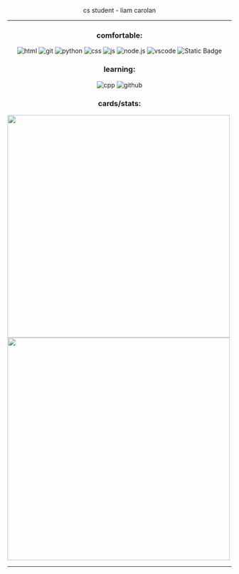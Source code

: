 <p align="center">cs student - liam carolan</p>

---
<h3 align="center">comfortable:</h3>
<p align="center">
    <img alt="html" src="https://img.shields.io/badge/html5-E34F26?style=flat-square&logo=HTML5&logoColor=black">
    <img alt="git " src="https://img.shields.io/badge/git-FCA103?style=flat-square&logo=git&logoColor=black">
    <img alt="python" src="https://img.shields.io/badge/python-3776AB?style=flat-square&logo=python&logoColor=black">
    <img alt="css" src="https://img.shields.io/badge/css-1572B6?style=flat-square&logo=css3&logoColor=black">
    <img alt="js" src="https://img.shields.io/badge/javascript-F7DF1E?style=flat-square&logo=javascript&logoColor=black">
    <img alt="node.js" src="https://img.shields.io/badge/node.js-339933?style=flat-square&logo=node.js&logoColor=black">
    <img alt="vscode" src="https://img.shields.io/badge/vscode-007ACC?style=flat-square&logo=visual%20studio%20code&logoColor=black"">
    <img alt="Static Badge" src="https://img.shields.io/badge/lua-2C2D72?style=flat-square&logo=lua&logoColor=black">
</p>

<h3 align="center">learning:</h3>
<p align="center">
    <img alt="cpp" src="https://img.shields.io/badge/c%2B%2B-00599C?style=flat-square&logo=c%2B%2B&logoColor=black">
    <img alt="github" src="https://img.shields.io/badge/github-9B9B9B?style=flat-square&logo=github&logoColor=black">
</p>

<h3 align="center">cards/stats:</h3>

​<img src="https://github-readme-stats.vercel.app/api?username=theliamc&theme=vue-dark&show_icons=true&hide_border=true&count_private=true" align="center" width=500px>
<img src="https://github-readme-streak-stats.herokuapp.com/?user=theliamc&theme=vue-dark&hide_border=true" align="center" width=500px>

---
​
